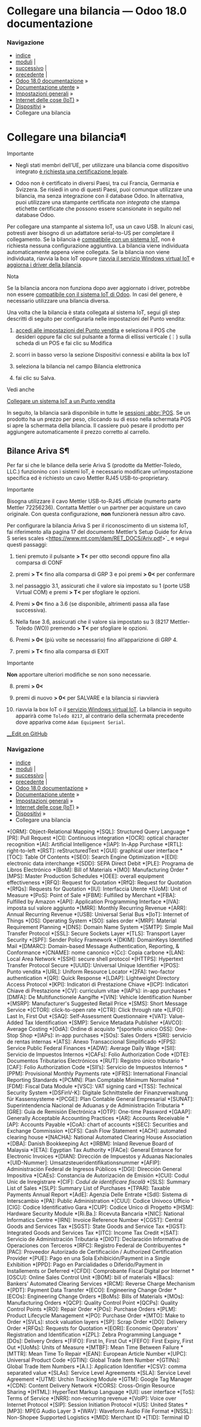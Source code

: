 # Collegare una bilancia — Odoo 18.0 documentazione

### Navigazione

  * [indice](../../../../genindex.html "Indice generale")
  * [moduli](../../../../py-modindex.html "Indice del modulo Python") |
  * [successivo](../../email_communication.html "Comunicazione in Odoo via e-mail") |
  * [precedente](printer.html "Collegare una stampante") |
  * [Odoo 18.0 documentazione](../../../../index-2.html) »
  * [Documentazione utente](../../../../applications.html) »
  * [Impostazioni generali](../../../general.html) »
  * [Internet delle cose (IoT)](../../iot.html) »
  * [Dispositivi](../devices.html) »
  * Collegare una bilancia



# Collegare una bilancia¶

Importante

  * Negli stati membri dell’UE, per utilizzare una bilancia come dispositivo integrato [è richiesta una certificazione legale](https://eur-lex.europa.eu/legal-content/EN/TXT/?uri=uriserv%3AOJ.L_.2014.096.01.0107.01.ENG).

  * Odoo non è certificato in diversi Paesi, tra cui Francia, Germania e Svizzera. Se risiedi in uno di questi Paesi, puoi comunque utilizzare una bilancia, ma senza integrazione con il database Odoo. In alternativa, puoi utilizzare una stampante certificata _non integrata_ che stampa etichette certificate che possono essere scansionate in seguito nel database Odoo.




Per collegare una stampante al sistema IoT, usa un cavo USB. In alcuni casi, potresti aver bisogno di un adattatore serial-to-US per completare il collegamento. Se la bilancia è [compatibile con un sistema IoT](https://www.odoo.com/page/iot-hardware), non è richiesta nessuna configurazione aggiuntiva. La bilancia viene individuata automaticamente appena viene collegata. Se la bilancia non viene individuata, riavvia la box IoT oppure [riavvia il servizio Windows virtual IoT](../windows_iot.html#iot-windows-iot-restart) e [aggiorna i driver della bilancia](../iot_advanced/updating_iot.html#iot-updating-iot-handlers).

Nota

Se la bilancia ancora non funziona dopo aver aggiornato i driver, potrebbe non essere [compatibile con il sistema IoT di Odoo](https://www.odoo.com/page/iot-hardware). In casi del genere, è necessario utilizzare una bilancia diversa.

Una volta che la bilancia è stata collegata al sistema IoT, segui gli step descritti di seguito per configurarla nelle impostazioni del Punto vendita:

  1. [accedi alle impostazioni del Punto vendita](../../../sales/point_of_sale/configuration.html#configuration-settings) e seleziona il POS che desideri oppure fai clic sul pulsante a forma di ellissi verticale (⋮) sulla scheda di un POS e fai clic su Modifica

  2. scorri in basso verso la sezione Dispositivi connessi e abilita la box IoT

  3. seleziona la bilancia nel campo Bilancia elettronica

  4. fai clic su Salva.




Vedi anche

[Collegare un sistema IoT a un Punto vendita](../../../sales/point_of_sale/configuration/pos_iot.html)

In seguito, la bilancia sarà disponibile in tutte le [sessioni :abbr:`POS](../../../sales/point_of_sale.html). Se un prodotto ha un prezzo per peso, cliccando su di esso nella schermata POS si apre la schermata della bilancia. Il cassiere può pesare il prodotto per aggiungere automaticamente il prezzo corretto al carrello.

## Bilance Ariva S¶

Per far si che le bilance della serie Ariva S (prodotte da Mettler-Toledo, LLC.) funzionino con i sistemi IoT, è necessario modificare un’impostazione specifica ed è richiesto un cavo Mettler RJ45 USB-to-proprietary.

Importante

Bisogna utilizzare il cavo Mettler USB-to-RJ45 ufficiale (numerto parte Mettler 72256236). Contatta Mettler o un partner per acquistare un cavo originale. Con questa configurazione, **non** funzionerà nessun altro cavo.

Per configurare la bilancia Ariva S per il riconoscimento di un sistema IoT, fai riferimento alla pagina 17 del documento Mettler’s Setup Guide for Ariva S series scales <<https://www.mt.com/dam/RET_DOCS/Ariv.pdf>>`_ e segui questi passaggi:

  1. tieni premuto il pulsante **> T<** per otto secondi oppure fino alla comparsa di CONF

  2. premi **> T<** fino alla comparsa di GRP 3 e poi premi **> 0<** per confermare

  3. nel passaggio 3.1, assicurati che il valore sia impostato su 1 (porte USB Virtual COM) e premi **> T<** per sfogliare le opzioni.

  4. Premi **> 0<** fino a 3.6 (se disponibile, altrimenti passa alla fase successiva).

  5. Nella fase 3.6, assicurati che il valore sia impostato su 3 (8217 Mettler-Toledo (WO)) premendo **> T<** per sfogliare le opzioni.

  6. Premi **> 0<** (più volte se necessario) fino all’apparizione di GRP 4.

  7. premi **> T<** fino alla comparsa di EXIT

Importante

**Non** apportare ulteriori modifiche se non sono necessarie.

  8. premi **> 0<**

  9. premi di nuovo **> 0<** per SALVARE e la bilancia si riavvierà

  10. riavvia la box IoT o il [servizio Windows virtual IoT](../windows_iot.html#iot-windows-iot-restart). La bilancia in seguito apparirà come `Toledo 8217`, al contrario della schermata precedente dove appariva come `Adam Equipment Serial`.




[ __Edit on GitHub](https://github.com/odoo/documentation/edit/18.0/content/applications/general/iot/devices/scale.rst)

### Navigazione

  * [indice](../../../../genindex.html "Indice generale")
  * [moduli](../../../../py-modindex.html "Indice del modulo Python") |
  * [successivo](../../email_communication.html "Comunicazione in Odoo via e-mail") |
  * [precedente](printer.html "Collegare una stampante") |
  * [Odoo 18.0 documentazione](../../../../index-2.html) »
  * [Documentazione utente](../../../../applications.html) »
  * [Impostazioni generali](../../../general.html) »
  * [Internet delle cose (IoT)](../../iot.html) »
  * [Dispositivi](../devices.html) »
  * Collegare una bilancia


  *[ORM]: Object-Relational Mapping
  *[SQL]: Structured Query Language
  *[PR]: Pull Request
  *[CI]: Continuous integration
  *[OCR]: optical character recognition
  *[AI]: Artificial Intelligence
  *[IAP]: In-App Purchase
  *[RTL]: right-to-left
  *[RST]: reStructuredText
  *[GUI]: graphical user interface
  *[TOC]: Table Of Contents
  *[SEO]: Search Engine Optimization
  *[EDI]: electronic data interchange
  *[SDD]: SEPA Direct Debit
  *[PLE]: Programa de Libros Electrónico
  *[BoM]: Bill of Materials
  *[MO]: Manufacturing Order
  *[MPS]: Master Production Schedules
  *[OEE]: overall equipment effectiveness
  *[RFQ]: Request for Quotation
  *[RfQ]: Request for Quotation
  *[RfQs]: Requests for Quotation
  *[IU]: Interfaccia Utente
  *[UoM]: Unit of Measure
  *[PoS]: Point of Sale
  *[FBM]: Fulfilled by Merchant
  *[FBA]: Fulfilled by Amazon
  *[API]: Application Programming Interface
  *[IVA]: imposta sul valore aggiunto
  *[MRR]: Monthly Recurring Revenue
  *[ARR]: Annual Recurring Revenue
  *[USB]: Universal Serial Bus
  *[IoT]: Internet of Things
  *[OS]: Operating System
  *[SO]: sales order
  *[MRP]: Material Requirement Planning
  *[DNS]: Domain Name System
  *[SMTP]: Simple Mail Transfer Protocol
  *[SSL]: Secure Sockets Layer
  *[TLS]: Transport Layer Security
  *[SPF]: Sender Policy Framework
  *[DKIM]: DomainKeys Identified Mail
  *[DMARC]: Domain-based Message Authentication, Reporting, & Conformance
  *[CNAME]: nome canonico
  *[Cc]: Copia carbone
  *[LAN]: Local Area Network
  *[SSH]: secure shell protocol
  *[HTTPS]: Hypertext Transfer Protocol Secure
  *[UUID]: Universal Unique Identifier
  *[POS]: Punto vendita
  *[URL]: Uniform Resource Locator
  *[2FA]: two-factor authentication
  *[QR]: Quick Response
  *[LDAP]: Lightweight Directory Access Protocol
  *[KPI]: Indicatori di Prestazione Chiave
  *[ICP]: Indicatori Chiave di Prestazione
  *[CV]: curriculum vitae
  *[IAP’s]: in-app purchases
  *[DMFA]: De Multifunctionele Aangifte
  *[VIN]: Vehicle Identification Number
  *[MSRP]: Manufacturer's Suggested Retail Price
  *[SMS]: Short Message Service
  *[CTOR]: click-to-open rate
  *[CTR]: Click through rate
  *[LIFO]: Last In, First Out
  *[SAQ]: Self-Assessment Questionnaire
  *[VAT]: Value-Added Tax Identification
  *[SMP]: Service Metadata Publisher
  *[AVCO]: Average Costing
  *[OdA]: Ordine di acquisto
  *[sportello unico OSS]: One-Stop Shop
  *[IAPs]: in-app purchases
  *[SOs]: Sales Orders
  *[SRI]: servicio de rentas internas
  *[ATS]: Anexo Transaccional Simplificado
  *[FPS]: Service Public Federal Finances
  *[ADW]: Average Daily Wage
  *[SII]: Servicio de Impuestos Internos
  *[CAFs]: Folio Authorization Code
  *[DTE]: Documentos Tributarios Electrónicos
  *[RUT]: Registro único tributario
  *[CAF]: Folio Authorization Code
  *[SII’s]: Servicio de Impuestos Internos
  *[PPM]: Provisional Monthly Payments rate
  *[IFRS]: International Financial Reporting Standards
  *[PCMN]: Plan Comptable Minimum Normalisé
  *[FDM]: Fiscal Data Module
  *[VSC]: VAT signing card
  *[TSS]: Technical Security System
  *[DSFinV-K]: Digitale Schnittstelle der Finanzverwaltung für Kassensysteme
  *[PCGE]: Plan Contable General Empresarial
  *[SUNAT]: Superintendencia Nacional de Aduanas y de Administración Tributaria
  *[GRE]: Guía de Remisión Electrónica
  *[OTP]: One-time Password
  *[GAAP]: Generally Acceptable Accounting Practices
  *[AR]: Accounts Receivable
  *[AP]: Accounts Payable
  *[CoA]: chart of accounts
  *[SEC]: Securities and Exchange Commission
  *[CFS]: Cash Flow Statement
  *[ACH]: automated clearing house
  *[NACHA]: National Automated Clearing House Association
  *[DBA]: Danish Bookkeeping Act
  *[IRBM]: Inland Revenue Board of Malaysia
  *[ETA]: Egyptian Tax Authority
  *[FACe]: General Entrance for Electronic Invoices
  *[DIAN]: Dirección de Impuestos y Aduanas Nacionales
  *[UID-Nummer]: Umsatzsteueridentifikationsnummer
  *[AFIP]: Administración Federal de Ingresos Públicos
  *[DGI]: Dirección General Impositiva
  *[CAEs]: Constancia de Autorización de Emisión
  *[CUI]: Codul Unic de Inregistrare
  *[CIF]: *Codul de identificare fiscală*
  *[SLS]: Summary List of Sales
  *[SLP]: Summary List of Purchases
  *[TPAR]: Taxable Payments Annual Report
  *[AdE]: Agenzia Delle Entrate
  *[SdI]: Sistema di Interscambio
  *[PA]: Public Administration
  *[CUU]: Codice Univoco Ufficio
  *[CIG]: Codice Identificativo Gara
  *[CUP]: Codice Unico di Progetto
  *[HSM]: Hardware Security Module
  *[Ri.Ba.]: Ricevuta Bancaria
  *[NIC]: National Informatics Centre
  *[IRN]: Invoice Reference Number
  *[CGST]: Central Goods and Services Tax
  *[SGST]: State Goods and Service Tax
  *[IGST]: Integrated Goods and Services Tax
  *[ITC]: Income Tax Credit
  *[SAT]: Servicio de Administración Tributaria
  *[DIOT]: Declaración Informativa de Operaciones con Terceros
  *[RFC]: Registro Federal de Contribuyentes
  *[PAC]: Proveedor Autorizado de Certificación / Authorized Certification Provider
  *[PUE]: Pago en una Sola Exhibición/Payment in a Single Exhibition
  *[PPD]: Pago en Parcialidades o Diferido/Payment in Installements or Deferred
  *[CFDI]: Comprobante Fiscal Digital por Internet
  *[OSCU]: Online Sales Control Unit
  *[BOM]: bill of materials
  *[Bacs]: Bankers' Automated Clearing Services
  *[RCM]: Reverse Charge Mechanism
  *[PDT]: Payment Data Transfer
  *[ECO]: Engineering Change Order
  *[ECOs]: Engineering Change Orders
  *[BoMs]: Bills of Materials
  *[MOs]: Manufacturing Orders
  *[QCP]: Quality Control Point
  *[QCPs]: Quality Control Points
  *[RO]: Repair Order
  *[POs]: Purchase Orders
  *[PLM]: Product Lifecycle Management
  *[PO]: Purchase Order
  *[MTO]: Make to Order
  *[SVLs]: stock valuation layers
  *[SP]: Scrap Order
  *[DO]: Delivery Order
  *[RFQs]: Requests for Quotation
  *[EORI]: Economic Operators' Registration and Identification
  *[ZPL]: Zebra Programming Language
  *[DOs]: Delivery Orders
  *[FIFO]: First In, First Out
  *[FEFO]: First Expiry, First Out
  *[UoMs]: Units of Measure
  *[MTBF]: Mean Time Between Failure
  *[MTTR]: Mean Time To Repair
  *[EAN]: European Article Number
  *[UPC]: Universal Product Code
  *[GTIN]: Global Trade Item Number
  *[GTINs]: Global Trade Item Numbers
  *[A.I.]: Application Identifier
  *[CSV]: comma separated value
  *[SLAs]: Service Level Agreements
  *[SLA]: Service Level Agreement
  *[UTM]: Urchin Tracking Module
  *[GTM]: Google Tag Manager
  *[CDN]: Content Delivery Network
  *[CORS]: Cross-Origin Resource Sharing
  *[HTML]: HyperText Markup Language
  *[UI]: user interface
  *[ToS]: Terms of Service
  *[NRR]: non-recurring revenue
  *[VoIP]: Voice over Internet Protocol
  *[SIP]: Session Initiation Protocol
  *[US]: United States
  *[MP3]: MPEG Audio Layer 3
  *[WAV]: Waveform Audio File Format
  *[NSSL]: Non-Shopee Supported Logistics
  *[MID]: Merchant ID
  *[TID]: Terminal ID
